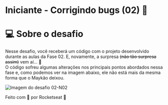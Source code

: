 # Iniciante - Corrigindo bugs (02) 👀  

# 💻 Sobre o desafio

Nesse desafio, você receberá um código com o projeto desenvolvido durante as aulas da Fase 02.
E, novamente, a surpresa ~~(não tão surpresa assim)~~ vem aí...  **👀**  
O código sofreu algumas alterações nos principais pontos abordados nessa fase e, como podemos ver na imagem abaixo, ele não está mais da mesma forma que o Maykão deixou.  

![Imagem do desafio 02-N02]()  

Feito com 💜 por Rocketseat 👋